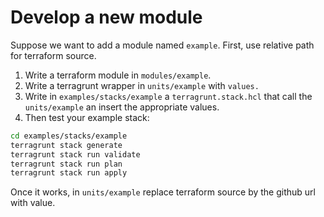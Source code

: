 # Develop a new module
Suppose we want to add a module named `example`.
First, use relative path for terraform source.


1. Write a terraform module in `modules/example`.
2. Write a terragrunt wrapper in `units/example` with `values.`
3. Write in `examples/stacks/example` a `terragrunt.stack.hcl` that call the `units/example` an insert the appropriate values.
4. Then test your example stack:
```bash
cd examples/stacks/example
terragrunt stack generate
terragrunt stack run validate
terragrunt stack run plan
terragrunt stack run apply
```

Once it works, in `units/example` replace terraform source by the github url with value.